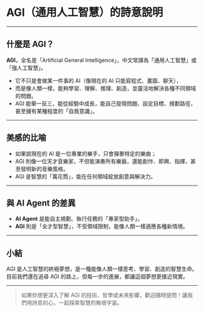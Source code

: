 # AGI（通用人工智慧）的詩意說明

---

## 什麼是 AGI？

**AGI**，全名是「Artificial General Intelligence」，中文常譯為「通用人工智慧」或「強人工智慧」。

- 它不只是會做某一件事的 AI（像現在的 AI 只能寫程式、畫圖、聊天），
- 而是像人類一樣，能夠學習、理解、推理、創造，並靈活地解決各種不同領域的問題。
- AGI 能舉一反三，能從經驗中成長，能自己發現問題、設定目標、規劃路徑，甚至擁有某種程度的「自我意識」。

---

## 美感的比喻

- 如果說現在的 AI 是一位專業的樂手，只會彈奏特定的樂曲；
- AGI 則像一位天才音樂家，不但能演奏所有樂器，還能創作、即興、指揮，甚至發明新的音樂風格。
- AGI 是智慧的「萬花筒」，能在任何領域綻放創意與解決力。

---

## 與 AI Agent 的差異

- **AI Agent** 是能自主規劃、執行任務的「專家型助手」。
- **AGI** 則是「全才型智慧」，不受領域限制，能像人類一樣適應各種新情境。

---

## 小結

AGI 是人工智慧的終極夢想，是一種能像人類一樣思考、學習、創造的智慧生命。  
目前我們還在追尋 AGI 的路上，但每一步的進展，都讓這個夢想更接近現實。

---

> 如果你想更深入了解 AGI 的技術、哲學或未來影響，歡迎隨時提問！讓我們用詩意的心，一起探索智慧的無垠宇宙。

